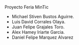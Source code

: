 Proyecto Feria MinTic
- Michael Stiven Bustos Aguirre.
- Luis David Corrales Olaya.
- Juan Felipe Grajales Toro.
- Alex Hamey Iriarte Garcia.
- Daniel Felipe Marquez Alvarez

